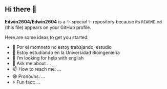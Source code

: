 ## Hi there 👋


**Edwin2604/Edwin2604** is a ✨ _special_ ✨ repository because its `README.md` (this file) appears on your GitHub profile.

Here are some ideas to get you started:

- 🔭 Por el momneto no estoy trabajando, estudio
- 🌱 Estoy estudiando en la Universidad Bioingeniería
- 🤔 I’m looking for help with english
- 💬 Ask me about ...
- 📫 How to reach me: ...
- 😄 Pronouns: ...
- ⚡ Fun fact: ...

